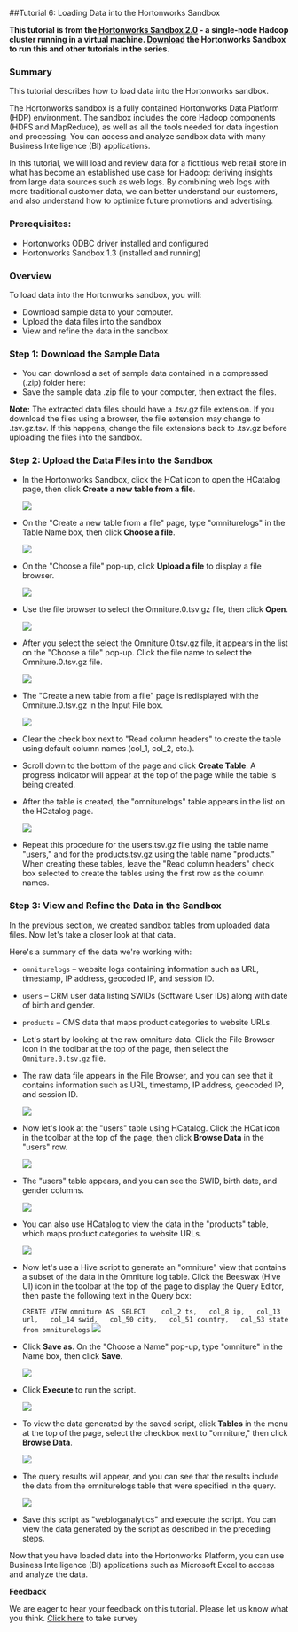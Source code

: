 ##Tutorial 6: Loading Data into the Hortonworks Sandbox

**This tutorial is from the [Hortonworks Sandbox 2.0](http://hortonworks.com/products/sandbox) - a single-node Hadoop cluster running in a virtual machine. [Download](http://hortonworks.com/products/sandbox) the Hortonworks Sandbox to run this and other tutorials in the series.**

### Summary

This tutorial describes how to load data into the Hortonworks sandbox.

The Hortonworks sandbox is a fully contained Hortonworks Data Platform
(HDP) environment. The sandbox includes the core Hadoop components (HDFS
and MapReduce), as well as all the tools needed for data ingestion and
processing. You can access and analyze sandbox data with many Business
Intelligence (BI) applications.

In this tutorial, we will load and review data for a fictitious web
retail store in what has become an established use case for Hadoop:
deriving insights from large data sources such as web logs. By combining
web logs with more traditional customer data, we can better understand
our customers, and also understand how to optimize future promotions and
advertising.

### Prerequisites:

-   Hortonworks ODBC driver installed and configured
-   Hortonworks Sandbox 1.3 (installed and running)

### Overview

To load data into the Hortonworks sandbox, you will:

-   Download sample data to your computer.
-   Upload the data files into the sandbox
-   View and refine the data in the sandbox.

### Step 1: Download the Sample Data

-   You can download a set of sample data contained in a compressed
    (.zip) folder here:
-   Save the sample data .zip file to your computer, then extract the
    files.

**Note:** The extracted data files should have a .tsv.gz file extension.
If you download the files using a browser, the file extension may change
to .tsv.gz.tsv. If this happens, change the file extensions back to
.tsv.gz before uploading the files into the sandbox.

### Step 2: Upload the Data Files into the Sandbox

-   In the Hortonworks Sandbox, click the HCat icon to open the HCatalog
    page, then click **Create a new table from a file**.

    ![](./images/tutorial-6/01_HCatalog.jpg?raw=true)

-   On the "Create a new table from a file" page, type "omniturelogs" in
    the Table Name box, then click **Choose a file**.

    ![](./images/tutorial-6/02_choose_file1.jpg?raw=true)

-   On the "Choose a file" pop-up, click **Upload a file** to display a
    file browser.

    ![](./images/tutorial-6/03_choose_file2.jpg?raw=true)

-   Use the file browser to select the Omniture.0.tsv.gz file, then
    click **Open**.

    ![](./images/tutorial-6/04_choose_file3.jpg?raw=true)

-   After you select the select the Omniture.0.tsv.gz file, it appears
    in the list on the "Choose a file" pop-up. Click the file name to
    select the Omniture.0.tsv.gz file.

    ![](./images/tutorial-6/05_choose_file4.jpg?raw=true)

-   The "Create a new table from a file" page is redisplayed with the
    Omniture.0.tsv.gz in the Input File box.

    ![](./images/tutorial-6/06_choose_file5.jpg?raw=true)

-   Clear the check box next to "Read column headers" to create the
    table using default column names (col_1, col_2, etc.).

-   Scroll down to the bottom of the page and click **Create Table**. A
    progress indicator will appear at the top of the page while the
    table is being created.

-   After the table is created, the "omniturelogs" table appears in the
    list on the HCatalog page.

    ![](./images/tutorial-6/09_HCatalog_newtable.jpg?raw=true)

-   Repeat this procedure for the users.tsv.gz file using the table name
    "users," and for the products.tsv.gz using the table name
    "products." When creating these tables, leave the "Read column
    headers" check box selected to create the tables using the first row
    as the column names.

### Step 3: View and Refine the Data in the Sandbox

In the previous section, we created sandbox tables from uploaded data
files. Now let's take a closer look at that data.

Here's a summary of the data we're working with:

-   `omniturelogs` – website logs containing information such as URL,
    timestamp, IP address, geocoded IP, and session ID.
-   `users` – CRM user data listing SWIDs (Software User IDs) along with
    date of birth and gender.
-   `products` – CMS data that maps product categories to website URLs.
-   Let's start by looking at the raw omniture data. Click the File
    Browser icon in the toolbar at the top of the page, then select the
    `Omniture.0.tsv.gz` file.
-   The raw data file appears in the File Browser, and you can see that
    it contains information such as URL, timestamp, IP address, geocoded
    IP, and session ID.

    ![](./images/tutorial-6/11_omniturelog_raw.jpg?raw=true)

-   Now let's look at the "users" table using HCatalog. Click the HCat
    icon in the toolbar at the top of the page, then click **Browse
    Data** in the "users" row.

    ![](./images/tutorial-6/12_select_users_table.jpg?raw=true)

-   The "users" table appears, and you can see the SWID, birth date, and
    gender columns.

    ![](./images/tutorial-6/13_users_table.jpg?raw=true)

-   You can also use HCatalog to view the data in the "products" table,
    which maps product categories to website URLs.

    ![](./images/tutorial-6/14_products_table.jpg?raw=true)

-   Now let's use a Hive script to generate an "omniture" view that
    contains a subset of the data in the Omniture log table. Click the
    Beeswax (Hive UI) icon in the toolbar at the top of the page to
    display the Query Editor, then paste the following text in the Query
    box:

    `CREATE VIEW omniture AS  SELECT    col_2 ts,   col_8 ip,   col_13 url,   col_14 swid,   col_50 city,   col_51 country,   col_53 state from omniturelogs`
    ![](./images/tutorial-6/15_save_script.jpg?raw=true)

-   Click **Save as**. On the "Choose a Name" pop-up, type "omniture" in
    the Name box, then click **Save**.

    ![](./images/tutorial-6/16_omniture_view.jpg?raw=true)

-   Click **Execute** to run the script.

    ![](./images/tutorial-6/17_execute_script.jpg?raw=true)

-   To view the data generated by the saved script, click **Tables** in
    the menu at the top of the page, select the checkbox next to
    "omniture," then click **Browse Data**.

    ![](./images/tutorial-6/18_browse_omniture.jpg?raw=true)

-   The query results will appear, and you can see that the results
    include the data from the omniturelogs table that were specified in
    the query.

    ![](./images/tutorial-6/18_omniture_query_data.jpg?raw=true)

-   Save this script as "webloganalytics" and execute the script. You
    can view the data generated by the script as described in the
    preceding steps.

Now that you have loaded data into the Hortonworks Platform, you can use
Business Intelligence (BI) applications such as Microsoft Excel to
access and analyze the data.

**Feedback**

We are eager to hear your feedback on this tutorial. Please let us know
what you think. [Click
here](https://www.surveymonkey.com/s/T6_Add_Data_to_Sandbox) to take
survey
